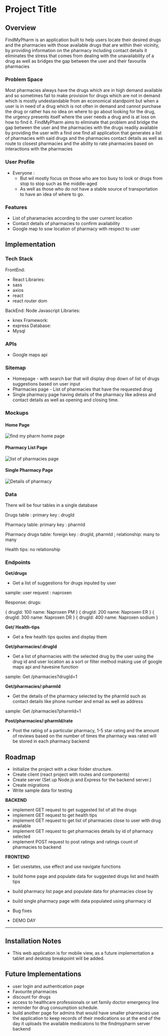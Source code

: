 # Project Title

## Overview

FindMyPharm is an application built to help users locate their desired drugs and the pharmacies with those available drugs that are within their vicinity, by providing information on the pharmacy including contact details it eliminates the stress that comes from dealing with the unavailability of a drug as well as bridges the gap between the user and their favourite pharmacies

### Problem Space

Most pharmacies always have the drugs which are in high demand available and so sometimes fail to make provision for drugs which are not in demand which is mostly undestandable from an economical standpoint but when a user is in need of a drug which is not often in demand and cannot purchase the drug or rather has no idea on where to go about looking for the drug, the urgency presents itself where the user needs a drug and is at loss on how to find it.
FindMyPharm aims to eliminate that problem and bridge the gap between the user and the pharmacies with the drugs readily available by providing the user with a find one find all application that generates a list of pharmacies with said drugs and the pharmacies contact details as well as route to closest pharmacies and the ability to rate pharmacies based on interactions with the pharmacies

### User Profile

- Everyone :
  - But wil mostly focus on those who are too busy to look or drugs from stop to stop such as the middle-aged
  - As well as those who do not have a stable source of transportation to have an idea of where to go.

### Features

- List of pharamacies according to the user current location
- Contact details of pharmacies to confirm availability
- Google map to sow location of pharmacy with respect to user

## Implementation

### Tech Stack

FrontEnd:

- React
  Libraries:
- sass
- axios
- react
- react router dom

BackEnd:
Node Javascript
Libraries:

- knex
  Framework:
- express
  Database:
- Mysql

### APIs

- Google maps api

### Sitemap

- Homepage - with search bar that will display drop down of list of drugs suggestions based on user input
- Pharmacies page - List of pharmacies that have the requested drug
- Single pharmacy page having details of the pharmacy like adress and contact details as well as opening and closing time.

### Mockups

#### Home Page

![find my pharm home page](./src/assets/images/mock-up-homepage.png)

#### Pharmacy List Page

![list of pharmacies page](./src/assets/images/mock-up-pharm-list-page.png)

#### Single Pharmacy Page

![Details of pharmacy](./src/assets/images/mock-up-pharm-details-page.png)

### Data

There will be four tables in a single database

Drugs table : primary key : drugId

Pharmacy table: primary key : pharmId

Pharmacy drugs table: foreign key : drugId, pharmId ; relationship: many to many

Health tips: no relationship

### Endpoints

**Get/drugs**

- Get a list of suggestions for drugs inputed by user

sample: user request : naproxen

Response:
drugs:

{
drugId: 100
name: Naproxen PM
}
{
drugId: 200
name: Naproxen ER
}
{
drugId: 300
name: Naproxen DR
}
{
drugId: 400
name: Naproxen sodium
}

**Get/ Health-tips**

- Get a few health tips quotes and display them

**Get/pharmacies/:drugId**

- Get a list of pharmacies with the selected drug by the user using the drug id and user location as a sort or filter method making use of google maps api and havesine function

sample: Get /pharmacies?drugId=1

**Get/pharmacies/:pharmId**

- Get the details of the pharmacy selected by the pharmId such as contact details like phone number and email as well as address

sample: Get /pharmacies?pharmId=1

**Post/pharmacies/:pharmId/rate**

- Post the rating of a particular pharmacy, 1-5 star rating and the amount of reviews  based on the number of times the pharmacy was rated will be stored in each pharmacy backend

## Roadmap

- Initialize the project with a clear folder structure.
- Create client (react project with routes and components)
- Create server (Set up Node.js and Express for the backend server.)
- Create migrations
- Write sample data for testing

**BACKEND**

- implement GET request to get suggested list of all the drugs
- implement GET request to get health tips
- implement GET request to get list of pharmacies close to user with drug available
- implement GET request to get pharmacies details by id of pharmacy selected
- implement POST request to post ratings and ratings count of pharmacies to backend

**FRONTEND**

- Set usestates, use effect and use navigate functions
- build home page and populate data for suggested drugs list and health tips
- build pharmacy list page and populate data for pharmacies close by
- build single pharmacy page with data populated using pharmacy id

- Bug fixes

- DEMO DAY

---

## Installation Notes
- This web application is for mobile view, as a future implementation a tablet and desktop breakpoint will be added.


## Future Implementations

- user login and authentication page
- Favourite pharmacies
- discount for drugs
- access to healthcare professionals or set family doctor emergency line
- reminder for drug consumption schedule.
- build another page for admins that would have smaller pharmacies use the application to keep records of their medications so at the end of the day it uploads the available medicatons to the findmypharm server backend

